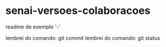 # senai-versoes-colaboracoes

readme de exemplo '-'

lembrei do comando: git commit
lembrei do comando: git status

